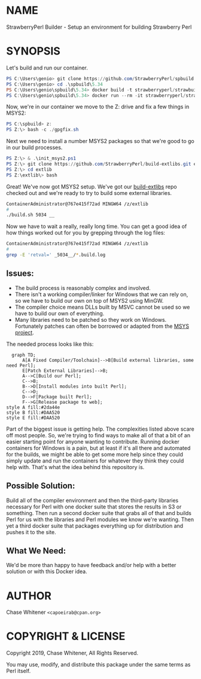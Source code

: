 # NAME

StrawberryPerl Builder - Setup an environment for building Strawberry Perl

# SYNOPSIS

Let's build and run our container.

```PowerShell
PS C:\Users\genio> git clone https://github.com/StrawberryPerl/spbuild.git .
PS C:\Users\genio> cd .\spbuild\5.34
PS C:\Users\genio\spbuild\5.34> docker build -t strawberryperl/strawbuild:latest -t strawberryperl/strawbuild:5.34 .
PS C:\Users\genio\spbuild\5.34> docker run --rm -it strawberryperl/strawbuild:latest powershell.exe
```

Now, we're in our container we move to the Z: drive and fix a few things in MSYS2:

```PowerShell
PS C:\spbuild> z:
PS Z:\> bash -c ./gpgfix.sh
```

Next we need to install a number MSYS2 packages so that we're good to go in our build processes.

```PowerShell
PS Z:\> & .\init_msys2.ps1
PS Z:\> git clone https://github.com/StrawberryPerl/build-extlibs.git extlib
PS Z:\> cd extlib
PS Z:\extlib\> bash
```

Great! We've now got MSYS2 setup. We've got our [build-extlibs](https://github.com/StrawberryPerl/build-extlibs#building-libraries) repo checked out and we're ready to try to build some external libraries.

```bash
ContainerAdministrator@767e415f72ad MINGW64 /z/extlib
#
./build.sh 5034 __
```

Now we have to wait a really, really long time. You can get a good idea of how things worked out for you by grepping through the log files:

```bash
ContainerAdministrator@767e415f72ad MINGW64 /z/extlib
#
grep -E 'retval=' _5034__/*.build.log
```

## Issues:

* The build process is reasonably complex and involved.
* There isn't a working compiler/linker for Windows that we can rely
on, so we have to build our own on top of MSYS2 using MinGW.
* The compiler choice means DLLs built by MSVC cannot be used so we
have to build our own of everything.
* Many libraries need to be patched so they work on Windows.
Fortunately patches can often be borrowed or adapted from the
[MSYS project](https://github.com/msys2/MINGW-packages).

The needed process looks like this:

```mermaid
  graph TD;
      A[A Fixed Compiler/Toolchain]-->B[Build external libraries, some need Perl];
      E[Patch External Libraries]-->B;
      A-->C[Build our Perl];
      C-->B;
      B-->D[Install modules into built Perl];
      C-->D;
      D-->F[Package built Perl];
      F-->G[Release package to web];
style A fill:#2da44e
style B fill:#DAA520
style E fill:#DAA520
```

Part of the biggest issue is getting help. The complexities listed
above scare off most people. So, we're trying to find ways to make all
of that a bit of an easier starting point for anyone wanting to
contribute. Running docker containers for Windows is a pain, but at
least if it's all there and automated for the builds, we might be able
to get some more help since they could simply update and run the
containers for whatever they think they could help with. That's what
the idea behind this repository is.

## Possible Solution:

Build all of the compiler environment and then the third-party
libraries necessary for Perl with one docker suite that stores the
results in S3 or something. Then run a second docker suite that grabs
all of that and builds Perl for us with the libraries and Perl modules
we know we're wanting. Then yet a third docker suite that packages
everything up for distribution and pushes it to the site.

## What We Need:

We'd be more than happy to have feedback and/or help with a better solution
or with this Docker idea.

# AUTHOR

Chase Whitener `<capoeirab@cpan.org>`

# COPYRIGHT & LICENSE

Copyright 2019, Chase Whitener, All Rights Reserved.

You may use, modify, and distribute this package under the
same terms as Perl itself.
